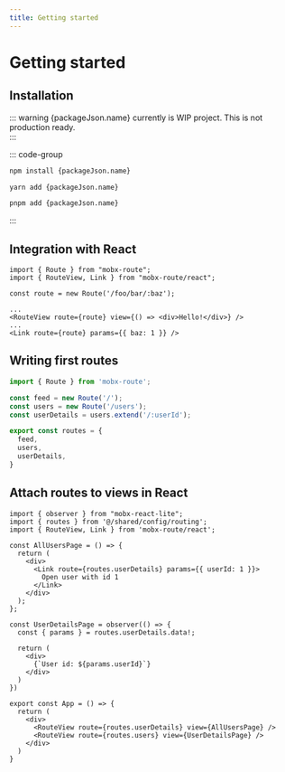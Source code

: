 ```yaml
---
title: Getting started
---
```


# Getting started

## Installation

::: warning
{packageJson.name} currently is WIP project. This is not production ready.  
:::

::: code-group

```bash [npm]
npm install {packageJson.name}
```

```bash [yarn]
yarn add {packageJson.name}
```

```bash [pnpm]
pnpm add {packageJson.name}
```

:::

## Integration with React

```tsx
import { Route } from "mobx-route";
import { RouteView, Link } from "mobx-route/react";

const route = new Route('/foo/bar/:baz');

...
<RouteView route={route} view={() => <div>Hello!</div>} />
...
<Link route={route} params={{ baz: 1 }} />
```

## Writing first routes

```ts
import { Route } from 'mobx-route';

const feed = new Route('/');
const users = new Route('/users');
const userDetails = users.extend('/:userId');

export const routes = {
  feed,
  users,
  userDetails,
}
```

## Attach routes to views in React  

```tsx
import { observer } from "mobx-react-lite";
import { routes } from '@/shared/config/routing';
import { RouteView, Link } from 'mobx-route/react';

const AllUsersPage = () => {
  return (
    <div>
      <Link route={routes.userDetails} params={{ userId: 1 }}>
        Open user with id 1
      </Link>
    </div>
  );
};

const UserDetailsPage = observer(() => {
  const { params } = routes.userDetails.data!;

  return (
    <div>
      {`User id: ${params.userId}`}
    </div>
  )
})

export const App = () => {
  return (
    <div>
      <RouteView route={routes.userDetails} view={AllUsersPage} />
      <RouteView route={routes.users} view={UserDetailsPage} />
    </div>
  )
}
```
